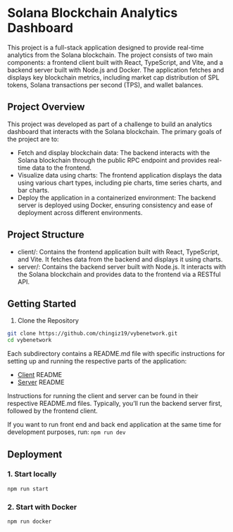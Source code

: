 # Solana Blockchain Analytics Dashboard

This project is a full-stack application designed to provide real-time analytics from the Solana blockchain. The project consists of two main components: a frontend client built with React, TypeScript, and Vite, and a backend server built with Node.js and Docker. The application fetches and displays key blockchain metrics, including market cap distribution of SPL tokens, Solana transactions per second (TPS), and wallet balances.

## Project Overview

This project was developed as part of a challenge to build an analytics dashboard that interacts with the Solana blockchain. The primary goals of the project are to:

- Fetch and display blockchain data: The backend interacts with the Solana blockchain through the public RPC endpoint and provides real-time data to the frontend.
- Visualize data using charts: The frontend application displays the data using various chart types, including pie charts, time series charts, and bar charts.
- Deploy the application in a containerized environment: The backend server is deployed using Docker, ensuring consistency and ease of deployment across different environments.

## Project Structure

- client/: Contains the frontend application built with React, TypeScript, and Vite. It fetches data from the backend and displays it using charts.
- server/: Contains the backend server built with Node.js. It interacts with the Solana blockchain and provides data to the frontend via a RESTful API.

## Getting Started

1. Clone the Repository

```bash
git clone https://github.com/chingiz19/vybenetwork.git
cd vybenetwork
```

Each subdirectory contains a README.md file with specific instructions for setting up and running the respective parts of the application:

- [Client](./client/README.md) README
- [Server](./server/README.md) README

Instructions for running the client and server can be found in their respective README.md files. Typically, you’ll run the backend server first, followed by the frontend client.

If you want to run front end and back end application at the same time for development purposes, run: `npm run dev`

## Deployment

### 1. Start locally

```bash
npm run start
```

### 2. Start with Docker

```bash
npm run docker
```
